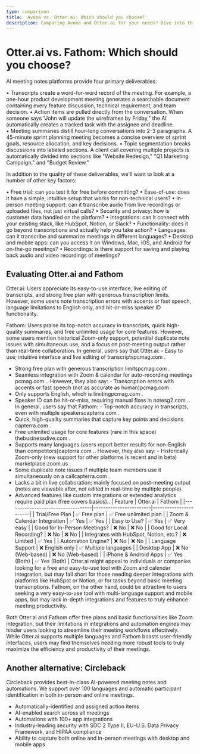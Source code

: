 ```yaml
---
type: comparison
title:  Avoma vs. Otter.ai: Which should you choose?
description: Comparing Avoma and Otter.ai for your needs? Dive into this article to evaluate both tools and discover an alternative, Circleback.
---
```


# Otter.ai vs. Fathom: Which should you choose?
AI meeting notes platforms provide four primary deliverables:

• Transcripts create a word-for-word record of the meeting. For example, a one-hour product development meeting generates a searchable document containing every feature discussion, technical requirement, and team decision.
• Action items are pulled directly from the conversation. When someone says "John will update the wireframes by Friday," the AI automatically creates a tracked task with the assignee and deadline.
• Meeting summaries distill hour-long conversations into 2-3 paragraphs. A 45-minute sprint planning meeting becomes a concise overview of sprint goals, resource allocation, and key decisions.
• Topic segmentation breaks discussions into labeled sections. A client call covering multiple projects is automatically divided into sections like "Website Redesign," "Q1 Marketing Campaign," and "Budget Review."

In addition to the quality of these deliverables, we'll want to look at a number of other key factors:

• Free trial: can you test it for free before committing?
• Ease-of-use: does it have a simple, intuitive setup that works for non-technical users?
• In-person meeting support: can it transcribe audio from live recordings or uploaded files, not just virtual calls?
• Security and privacy: how is customer data handled on the platform?
• Integrations: can it connect with your existing stack, like HubSpot, Notion, or Slack?
• Functionality: does it go beyond transcriptions and actually help you take action?
• Languages: can it transcribe and summarize meetings in different languages?
• Desktop and mobile apps: can you access it on Windows, Mac, iOS, and Android for on-the-go meeitngs?
• Recordings: is there support for saving and playing back audio and video recordings of meetings?
## Evaluating Otter.ai and Fathom
Otter.ai: Users appreciate its easy-to-use interface, live editing of transcripts, and strong free plan with generous transcription limits. However, some users note transcription errors with accents or fast speech, language limitations to English only, and hit-or-miss speaker ID functionality.

Fathom: Users praise its top-notch accuracy in transcripts, quick high-quality summaries, and free unlimited usage for core features. However, some users mention historical Zoom-only support, potential duplicate note issues with simultaneous use, and a focus on post-meeting output rather than real-time collaboration.
In general, users say that Otter.ai: - Easy to use; intuitive interface and live editing of transcripts​pcmag.com
.
- Strong free plan with generous transcription limits​pcmag.com
.
- Seamless integration with Zoom & calendar for auto-recording meetings​pcmag.com
.. However, they also say: - Transcription errors with accents or fast speech (not as accurate as human)​pcmag.com
.
- Only supports English, which is limiting​pcmag.com
.
- Speaker ID can be hit-or-miss, requiring manual fixes in notes​g2.com
..
In general, users say that Fathom: - Top-notch accuracy in transcripts, even with multiple speakers​capterra.com
.
- Quick, high-quality summaries that capture key points and decisions​capterra.com
.
- Free unlimited usage for core features (rare in this space)​thebusinessdive.com
.
- Supports many languages (users report better results for non-English than competitors)​capterra.com
.. However, they also say: - Historically Zoom-only (new support for other platforms is recent and in beta)​marketplace.zoom.us
.
- Some duplicate note issues if multiple team members use it simultaneously on a call​capterra.com
.
- Lacks a bit in live collaboration; mainly focused on post-meeting output (notes are viewable after, not edited in real-time by multiple people).
- Advanced features like custom integrations or extended analytics require paid plan (free covers basics)..
| Feature                           | Otter.ai               | Fathom                |
|-----------------------------------|------------------------|-----------------------|
| Trial/Free Plan                   | ✅ Free plan           | ✅ Free unlimited plan |
| Zoom & Calendar Integration       | ✅ Yes                 | ✅ Yes                |
| Easy to Use?                      | ✅ Yes                 | ✅ Very easy          |
| Good for In-Person Meetings?      | ❌ No                  | ❌ No                 |
| Good for Local Recording?         | ❌ No                  | ❌ No                 |
| Integrates with HubSpot, Notion, etc.? | ❌ Limited         | ✅ Yes                |
| Automation Engine?                | ❌ No                  | ❌ No                 |
| Language Support                  | ❌ English only        | ✅ Multiple languages |
| Desktop App                       | ❌ No (Web-based)      | ❌ No (Web-based)     |
| iPhone & Android Apps             | ✅ Yes (Both)          | ✅ Yes (Both)         |
Otter.ai might appeal to individuals or companies looking for a free and easy-to-use tool with Zoom and calendar integration, but may fall short for those needing deeper integrations with platforms like HubSpot or Notion, or for tasks beyond basic meeting transcriptions. Fathom, on the other hand, could be attractive to users seeking a very easy-to-use tool with multi-language support and mobile apps, but may lack in-depth integrations and features to truly enhance meeting productivity.

Both Otter.ai and Fathom offer free plans and basic functionalities like Zoom integration, but their limitations in integrations and automation engines may hinder users looking to streamline their meeting workflows effectively. While Otter.ai supports multiple languages and Fathom boasts user-friendly interfaces, users may find themselves needing more robust tools to truly maximize the efficiency and productivity of their meetings.
## Another alternative: Circleback
Circleback provides best-in-class AI-powered meeting notes and automations. We support over 100 languages and automatic participant identification in both in-person and online meetings.


* Automatically-identified and assigned action items
* AI-enabled search across all meetings
* Automations with 100+ app integrations
* Industry-leading security with SOC 2 Type II, EU-U.S. Data Privacy Framework, and HIPAA compliance
* Ability to capture both online and in-person meetings with desktop and mobile apps